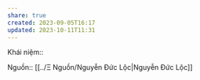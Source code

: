 ```yaml
---
share: true
created: 2023-09-05T16:17
updated: 2023-10-11T11:31
---
```

Khái niệm:: 

Nguồn:: [[../Ξ Nguồn/Nguyễn Đức Lộc|Nguyễn Đức Lộc]] 
